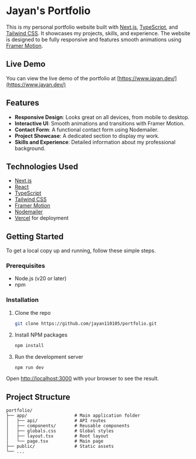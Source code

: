 # Jayan's Portfolio

This is my personal portfolio website built with [Next.js](https://nextjs.org/), [TypeScript](https://www.typescriptlang.org/), and [Tailwind CSS](https://tailwindcss.com/). It showcases my projects, skills, and experience. The website is designed to be fully responsive and features smooth animations using [Framer Motion](https://www.framer.com/motion/).

## Live Demo

You can view the live demo of the portfolio at [https://www.jayan.dev/](https://www.jayan.dev/)

## Features

-   **Responsive Design**: Looks great on all devices, from mobile to desktop.
-   **Interactive UI**: Smooth animations and transitions with Framer Motion.
-   **Contact Form**: A functional contact form using Nodemailer.
-   **Project Showcase**: A dedicated section to display my work.
-   **Skills and Experience**: Detailed information about my professional background.

## Technologies Used

-   [Next.js](https://nextjs.org/)
-   [React](https://reactjs.org/)
-   [TypeScript](https://www.typescriptlang.org/)
-   [Tailwind CSS](https://tailwindcss.com/)
-   [Framer Motion](https://www.framer.com/motion/)
-   [Nodemailer](https://nodemailer.com/)
-   [Vercel](https://vercel.com/) for deployment

## Getting Started

To get a local copy up and running, follow these simple steps.

### Prerequisites

-   Node.js (v20 or later)
-   npm

### Installation

1.  Clone the repo
    ```sh
    git clone https://github.com/jayan110105/portfolio.git
    ```
2.  Install NPM packages
    ```sh
    npm install
    ```
3.  Run the development server
    ```sh
    npm run dev
    ```

Open [http://localhost:3000](http://localhost:3000) with your browser to see the result.

## Project Structure

```
portfolio/
├── app/                  # Main application folder
│   ├── api/              # API routes
│   ├── components/       # Reusable components
│   ├── globals.css       # Global styles
│   ├── layout.tsx        # Root layout
│   └── page.tsx          # Main page
├── public/               # Static assets
└── ...
```
